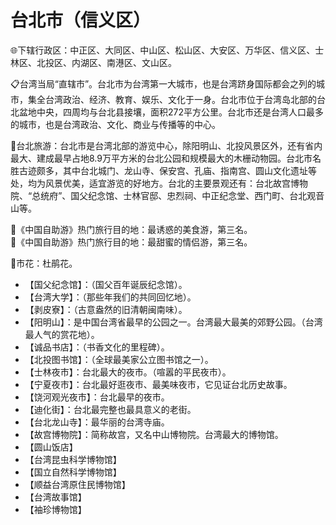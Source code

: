 # 台北市（信义区） 
🌐下辖行政区：中正区、大同区、中山区、松山区、大安区、万华区、信义区、士林区、北投区、内湖区、南港区、文山区。  
  
📋台湾当局“直辖市”。台北市为台湾第一大城市，也是台湾跻身国际都会之列的城市，集全台湾政治、经济、教育、娱乐、文化于一身。台北市位于台湾岛北部的台北盆地中央，四周均与台北县接壤，面积272平方公里。台北市还是台湾人口最多的城市，也是台湾政治、文化、商业与传播等的中心。   
  
🧭台北旅游：台北市是台湾北部的游览中心，除阳明山、北投风景区外，还有省内最大、建成最早占地8.9万平方米的台北公园和规模最大的木栅动物园。台北市名胜古迹颇多，其中台北城门、龙山寺、保安宫、孔庙、指南宫、圆山文化遗址等处，均为风景优美，适宜游览的好地方。台北的主要景观还有：台北故宫博物院、“总统府”、国父纪念馆、士林官邸、忠烈祠、中正纪念堂、西门町、台北观音山等。   

🧾《中国自助游》热门旅行目的地：最诱惑的美食游，第三名。   
🧾《中国自助游》热门旅行目的地：最甜蜜的情侣游，第三名。     
  
🌸市花：杜鹃花。  
  
* 【国父纪念馆】：（国父百年诞辰纪念馆）。   
* 【台湾大学】：（那些年我们的共同回忆地）。   
* 【剥皮寮】：（古意盎然的旧清朝闽南味）。   
* 【阳明山】：是中国台湾省最早的公园之一。台湾最大最美的郊野公园。（台湾最人气的赏花地）。   
* 【诚品书店】：（书香文化的里程碑）。   
* 【北投图书馆】：（全球最美家公立图书馆之一）。   
* 【士林夜市】：台北最大的夜市。（喧嚣的平民夜市）。   
* 【宁夏夜市】：台北最好逛夜市、最美味夜市，它见证台北历史故事。   
* 【饶河观光夜市】：台北最早的夜市。
* 【迪化街】：台北最完整也最具意义的老街。   
* 【台北龙山寺】：最华丽的台湾寺庙。   
* 【故宫博物院】：简称故宫，又名中山博物院。台湾最大的博物馆。  
* 【圆山饭店】
* 【台湾昆虫科学博物馆】
* 【国立自然科学博物馆】
* 【顺益台湾原住民博物馆】
* 【台湾故事馆】
* 【袖珍博物馆】